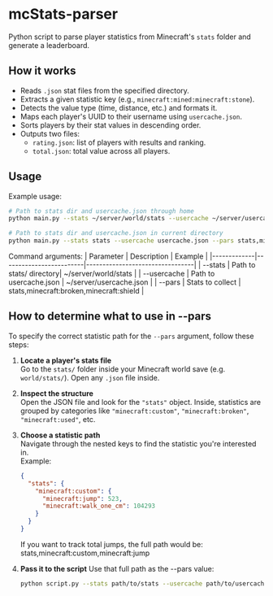 # mcStats-parser

Python script to parse player statistics from Minecraft's `stats` folder and generate a leaderboard.

## How it works

- Reads `.json` stat files from the specified directory.
- Extracts a given statistic key (e.g., `minecraft:mined:minecraft:stone`).
- Detects the value type (time, distance, etc.) and formats it.
- Maps each player's UUID to their username using `usercache.json`.
- Sorts players by their stat values in descending order.
- Outputs two files:
  - `rating.json`: list of players with results and ranking.
  - `total.json`: total value across all players.

## Usage

Example usage:
```bash
# Path to stats dir and usercache.json through home
python main.py --stats ~/server/world/stats --usercache ~/server/usercache.json --pars stats,minecraft:broken,minecraft:shield

# Path to stats dir and usercache.json in current directory
python main.py --stats stats --usercache usercache.json --pars stats,minecraft:broken,minecraft:shield
```

Command arguments:
| Parameter   | Description             | Example                          |
|-------------|-------------------------|---------------------------------|
| --stats     | Path to stats/ directory| ~/server/world/stats            |
| --usercache | Path to usercache.json  | ~/server/usercache.json         |
| --pars      | Stats to collect        | stats,minecraft:broken,minecraft:shield |


## How to determine what to use in --pars

To specify the correct statistic path for the `--pars` argument, follow these steps:

1. **Locate a player's stats file**  
    Go to the `stats/` folder inside your Minecraft world save (e.g. `world/stats/`). Open any `.json` file inside.

2. **Inspect the structure**  
    Open the JSON file and look for the `"stats"` object. Inside, statistics are grouped by categories like `"minecraft:custom"`, `"minecraft:broken"`, `"minecraft:used"`, etc.

3. **Choose a statistic path**  
    Navigate through the nested keys to find the statistic you're interested in.  
    Example:
    ```json
    {
      "stats": {
        "minecraft:custom": {
          "minecraft:jump": 523,
          "minecraft:walk_one_cm": 104293
        }
      }
    }
    ```
    If you want to track total jumps, the full path would be:
    stats,minecraft:custom,minecraft:jump

4. **Pass it to the script**
    Use that full path as the --pars value:
    ```bash
    python script.py --stats path/to/stats --usercache path/to/usercache.json --pars stats,minecraft:custom,minecraft:jump
    ```
